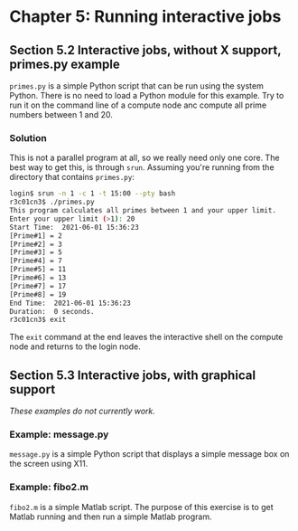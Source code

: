 # Chapter 5: Running interactive jobs

## Section 5.2 Interactive jobs, without X support, primes.py example

``primes.py`` is a simple Python script that can be run using the system Python.
There is no need to load a Python module for this example. Try to run it on the
command line of a compute node anc compute all prime numbers between 1 and 20.

### Solution

This is not a parallel program at all, so we really need only one core. The best
way to get this, is through ``srun``. Assuming you're running from the directory
that contains ``primes.py``:

``` bash
login$ srun -n 1 -c 1 -t 15:00 --pty bash
r3c01cn3$ ./primes.py
This program calculates all primes between 1 and your upper limit.
Enter your upper limit (>1): 20
Start Time:  2021-06-01 15:36:23
[Prime#1] = 2
[Prime#2] = 3
[Prime#3] = 5
[Prime#4] = 7
[Prime#5] = 11
[Prime#6] = 13
[Prime#7] = 17
[Prime#8] = 19
End Time:  2021-06-01 15:36:23
Duration:  0 seconds.
r3c01cn3$ exit
```

The ``exit`` command at the end leaves the interactive shell on the compute node
and returns to the login node.

## Section 5.3 Interactive jobs, with graphical support

*These examples do not currently work.*

### Example: message.py

``message.py`` is a simple Python script that displays a simple message box on the
screen using X11.

### Example: fibo2.m

``fibo2.m`` is a simple Matlab script. The purpose of this exercise is to get Matlab
running and then run a simple Matlab program.
